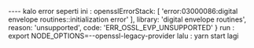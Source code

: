 ---- kalo error seperti ini :
 opensslErrorStack: [ 'error:03000086:digital envelope routines::initialization error' ],
  library: 'digital envelope routines',
  reason: 'unsupported',
  code: 'ERR_OSSL_EVP_UNSUPPORTED'
}
run :
export NODE_OPTIONS=--openssl-legacy-provider
lalu :
yarn start lagi
